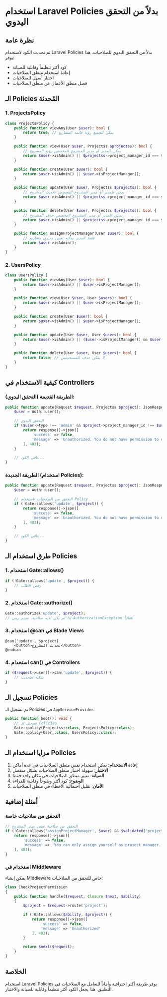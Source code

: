 # استخدام Laravel Policies بدلاً من التحقق اليدوي

## نظرة عامة

تم تحديث الكود لاستخدام Laravel Policies بدلاً من التحقق اليدوي للصلاحيات. هذا يوفر:

-   كود أكثر تنظيماً وقابلية للصيانة
-   إعادة استخدام منطق الصلاحيات
-   اختبار أسهل للصلاحيات
-   فصل منطق الأعمال عن منطق الصلاحيات

## الـ Policies المُحدثة

### 1. ProjectsPolicy

```php
class ProjectsPolicy {
    public function viewAny(User $user): bool {
        return true; // يمكن للجميع رؤية قائمة المشاريع
    }

    public function view(User $user, Projectss $projectss): bool {
        // يمكن للمدير أو مدير المشروع المخصص رؤية المشروع
        return $user->isAdmin() || $projectss->project_manager_id === $user->id;
    }

    public function create(User $user): bool {
        return $user->isAdmin() || $user->isProjectManager();
    }

    public function update(User $user, Projectss $projectss): bool {
        // يمكن للمدير أو مدير المشروع المخصص تحديث المشروع
        return $user->isAdmin() || $projectss->project_manager_id === $user->id;
    }

    public function delete(User $user, Projectss $projectss): bool {
        // يمكن للمدير أو مدير المشروع المخصص حذف المشروع
        return $user->isAdmin() || $projectss->project_manager_id === $user->id;
    }

    public function assignProjectManager(User $user): bool {
        // فقط المدير يمكنه تعيين مديري مشاريع
        return $user->isAdmin();
    }
}
```

### 2. UsersPolicy

```php
class UsersPolicy {
    public function viewAny(User $user): bool {
        return $user->isAdmin() || $user->isProjectManager();
    }

    public function view(User $user, User $users): bool {
        return $user->isAdmin() || $user->isProjectManager();
    }

    public function create(User $user): bool {
        return $user->isAdmin() || $user->isProjectManager();
    }

    public function update(User $user, User $users): bool {
        return $user->isAdmin() || ($user->isProjectManager() && $user->manager_id == $user->id);
    }

    public function delete(User $user, User $users): bool {
        return false; // لا يمكن حذف المستخدمين
    }
}
```

## كيفية الاستخدام في Controllers

### الطريقة القديمة (التحقق اليدوي):

```php
public function update(Request $request, Projectss $project): JsonResponse {
    $user = Auth::user();

    // التحقق اليدوي
    if ($user->type !== 'admin' && $project->project_manager_id !== $user->id) {
        return response()->json([
            'success' => false,
            'message' => 'Unauthorized. You do not have permission to update this project.'
        ], 403);
    }

    // باقي الكود...
}
```

### الطريقة الجديدة (استخدام Policies):

```php
public function update(Request $request, Projectss $project): JsonResponse {
    $user = Auth::user();

    // التحقق من الصلاحيات باستخدام Policy
    if (!Gate::allows('update', $project)) {
        return response()->json([
            'success' => false,
            'message' => 'Unauthorized. You do not have permission to update this project.'
        ], 403);
    }

    // باقي الكود...
}
```

## طرق استخدام الـ Policies

### 1. استخدام Gate::allows()

```php
if (!Gate::allows('update', $project)) {
    // رفض الطلب
}
```

### 2. استخدام Gate::authorize()

```php
Gate::authorize('update', $project);
// إذا لم يكن لديه صلاحية، سيتم رمي AuthorizationException تلقائياً
```

### 3. استخدام @can في Blade Views

```blade
@can('update', $project)
    <button>تحديث المشروع</button>
@endcan
```

### 4. استخدام can() في Controllers

```php
if ($request->user()->can('update', $project)) {
    // يمكنه التحديث
}
```

## تسجيل الـ Policies

تم تسجيل الـ Policies في `AppServiceProvider`:

```php
public function boot(): void {
    // تسجيل الـ Policies
    Gate::policy(Projectss::class, ProjectsPolicy::class);
    Gate::policy(User::class, UsersPolicy::class);
}
```

## مزايا استخدام الـ Policies

1. **إعادة الاستخدام**: يمكن استخدام نفس منطق الصلاحيات في عدة أماكن
2. **الاختبار**: سهولة اختبار منطق الصلاحيات بشكل منفصل
3. **الصيانة**: تغيير منطق الصلاحيات في مكان واحد فقط
4. **الوضوح**: كود أكثر وضوحاً وقابلية للقراءة
5. **الأمان**: تقليل احتمالية الأخطاء في منطق الصلاحيات

## أمثلة إضافية

### التحقق من صلاحيات خاصة

```php
// التحقق من صلاحية تعيين مدير المشروع
if (!Gate::allows('assignProjectManager', $user) && $validated['project_manager_id'] != $user->id) {
    return response()->json([
        'success' => false,
        'message' => 'You can only assign yourself as project manager.'
    ], 403);
}
```

### استخدام في Middleware

يمكن إنشاء Middleware خاص للتحقق من الصلاحيات:

```php
class CheckProjectPermission
{
    public function handle($request, Closure $next, $ability)
    {
        $project = $request->route('project');

        if (!Gate::allows($ability, $project)) {
            return response()->json([
                'success' => false,
                'message' => 'Unauthorized'
            ], 403);
        }

        return $next($request);
    }
}
```

## الخلاصة

استخدام Laravel Policies يوفر طريقة أكثر احترافية وأماناً للتعامل مع الصلاحيات في التطبيق. هذا يجعل الكود أكثر تنظيماً وقابلية للصيانة والاختبار.
